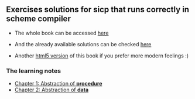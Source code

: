 ## Exercises solutions for sicp that runs correctly in scheme compiler

- The whole book can be accessed [here](https://mitpress.mit.edu/sites/default/files/sicp/full-text/book/book.html)
 
- And the already available solutions can be checked [here](http://community.schemewiki.org/?sicp-solutions)

- Another [html5 version](http://sarabander.github.io/sicp/html/index.xhtml) of this book if you prefer more modern feelings :)


### The learning notes
- [Chapter 1: Abstraction of **procedure**](note1.md)
- [Chapter 2: Abstraction of **data**](note2.md)